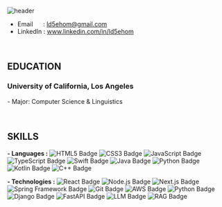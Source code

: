 ![header](https://capsule-render.vercel.app/api?type=waving&height=260&color=2774AE&text=Taewook%20Park&textBg=false&fontAlign=50&fontAlignY=40&animation=twinkling&fontColor=FFD100&desc=Software%20Developer&descAlign=68)
<!--https://capsule-render.vercel.app/-->

- Email &nbsp;&nbsp;&nbsp;&nbsp; : ld5ehom@gmail.com
- LinkedIn : www.linkedin.com/in/ld5ehom
<br>

<h2>
  EDUCATION
</h2>
  <h3>University of California, Los Angeles &nbsp;&nbsp; </h3>  
<p>- Major: Computer Science & Linguistics </p>

<br>
    
<h2>
  SKILLS
</h2>

<strong>- Languages :</strong>
<img src="https://img.shields.io/badge/HTML5-E34F26?style=flat-square&logo=HTML5&logoColor=white" alt="HTML5 Badge"/>
<img src="https://img.shields.io/badge/CSS3-1572B6?style=flat-square&logo=CSS3&logoColor=white" alt="CSS3 Badge"/>
<img src="https://img.shields.io/badge/JavaScript-F7DF1E?style=flat-square&logo=JavaScript&logoColor=black" alt="JavaScript Badge"/>
<img src="https://img.shields.io/badge/TypeScript-3178C6?style=flat-square&logo=TypeScript&logoColor=white" alt="TypeScript Badge"/>
<img src="https://img.shields.io/badge/Swift-F05138?style=flat-square&logo=Swift&logoColor=white" alt="Swift Badge"/>
<img src="https://img.shields.io/badge/Java-007396?style=flat-square&logo=Java&logoColor=white" alt="Java Badge"/>
<img src="https://img.shields.io/badge/Python-3776AB?style=flat-square&logo=Python&logoColor=white" alt="Python Badge"/>
<img src="https://img.shields.io/badge/Kotlin-7F52FF?style=flat-square&logo=Kotlin&logoColor=white" alt="Kotlin Badge"/>
<img src="https://img.shields.io/badge/C++-00599C?style=flat-square&logo=C%2B%2B&logoColor=white" alt="C++ Badge"/>


<strong>- Technologies :</strong>
<img src="https://img.shields.io/badge/React-61DAFB?style=flat-square&logo=React&logoColor=white" alt="React Badge"/>
<img src="https://img.shields.io/badge/Node.js-339933?style=flat-square&logo=Node.js&logoColor=white" alt="Node.js Badge"/>
<img src="https://img.shields.io/badge/Next.js-000000?style=flat-square&logo=Next.js&logoColor=white" alt="Next.js Badge"/>
<img src="https://img.shields.io/badge/Spring%20Framework-6DB33F?style=flat-square&logo=Spring&logoColor=white" alt="Spring Framework Badge"/>
<img src="https://img.shields.io/badge/Git-F05032?style=flat-square&logo=Git&logoColor=white" alt="Git Badge"/>
<img src="https://img.shields.io/badge/AWS-232F3E?style=flat-square&logo=Amazon%20AWS&logoColor=white" alt="AWS Badge"/>
<img src="https://img.shields.io/badge/Python-3776AB?style=flat-square&logo=Python&logoColor=white" alt="Python Badge"/>
<img src="https://img.shields.io/badge/Django-092E20?style=flat-square&logo=Django&logoColor=white" alt="Django Badge"/>
<img src="https://img.shields.io/badge/FastAPI-009688?style=flat-square&logo=FastAPI&logoColor=white" alt="FastAPI Badge"/>
<img src="https://img.shields.io/badge/LLM-800080?style=flat-square&logo=openai&logoColor=white" alt="LLM Badge"/>
<img src="https://img.shields.io/badge/RAG-4B0082?style=flat-square&logo=openai&logoColor=white" alt="RAG Badge"/>


